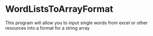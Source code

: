 # WordListsToArrayFormat
This program will allow you to input single words from excel or other resources into a format for a string array
